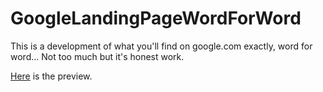 # GoogleLandingPageWordForWord
This is a development of what you'll find on google.com exactly, word for word... Not too much but it's honest work.

[Here](https://adnanolarmmi.github.io/GoogleLandingPageWordForWord/) is the preview.
